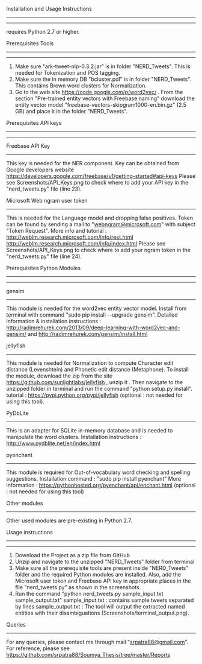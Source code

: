 Installation and Usage Instructions
**********************************
**********************************
requires Python 2.7 or higher.


Prerequisites Tools
**********************************
**********************************
1. Make sure "ark-tweet-nlp-0.3.2.jar" is in folder "NERD_Tweets". This is needed for Tokenization and POS tagging.
2. Make sure the in memory DB "bcluster.pdl" is in folder "NERD_Tweets". This contains Brown word clusters for Normalization.
3. Go to the web site https://code.google.com/p/word2vec/ . From the section "Pre-trained entity vectors with Freebase naming" download the entity vector model "freebase-vectors-skipgram1000-en.bin.gz" (2.5 GB) and place it in the folder "NERD_Tweets".


Prerequisites API keys
**********************************
**********************************

Freebase API Key
**********************************
This key is needed for the NER component. Key can be obtained from Google developers website https://developers.google.com/freebase/v1/getting-started#api-keys
Please see Screenshots/API\_Keys.png to check where to add your API key in the "nerd\_tweets.py" file (line 23).

Microsoft Web ngram user token
**********************************
This is needed for the Language model and dropping false positives. Token can be found by sending a mail to "webngram@microsoft.com" with subject "Token Request".
More info and tutorial : http://weblm.research.microsoft.com/info/rest.html   http://weblm.research.microsoft.com/info/index.html
Please see Screenshots/API\_Keys.png to check where to add your ngram token in the "nerd\_tweets.py" file (line 24).



Prerequisites Python Modules
**********************************
**********************************

gensim
**********************************
This module is needed for the word2vec entity vector model. Install from terminal with command "sudo pip install --upgrade gensim".
Detailed information & installation instructions : http://radimrehurek.com/2013/09/deep-learning-with-word2vec-and-gensim/ and http://radimrehurek.com/gensim/install.html

jellyfish
**********************************
This module is needed for Normalization to compute Character edit distance (Levenshtein) and Phonetic edit distance (Metaphone).
To install the module, download the zip from the site https://github.com/sunlightlabs/jellyfish , unzip it . Then navigate to the unzipped folder in terminal and run the command "python setup.py install".
tutorial : https://pypi.python.org/pypi/jellyfish (optional : not needed for using this tool).

PyDbLite
**********************************
This is an adapter for SQLite in-memory database and is needed to manipulate the word clusters.
Installation instructions : http://www.pydblite.net/en/index.html

pyenchant
**********************************
This module is required for Out-of-vocabulary word checking and spelling suggestions.
Installation command : "sudo pip install pyenchant"
More information : https://pythonhosted.org/pyenchant/api/enchant.html (optional : not needed for using this tool)

Other modules
**********************************
Other used modules are pre-existing in Python 2.7.



Usage instructions
**********************************
**********************************
1. Download the Project as a zip file from GitHub
2. Unzip and navigate to the unzipped "NERD_Tweets" folder from terminal
3. Make sure all the prerequisite tools are present inside "NERD\_Tweets" folder and the required Python modules are installed. Also, add the Microsoft user token and Freebase API key in appropriate places in the file "nerd\_tweets.py" as shown in the screenshots.
4. Run the command  "python nerd\_tweets.py sample\_input.txt sample\_output.txt" 
	sample\_input.txt : contains sample tweets separated by lines
	sample\_output.txt : The tool will output the extracted named entities with their disambiguations  (Screenshots/terminal\_output.png).

Queries
**********************************
For any queries, please contact me through mail "srpatra88@gmail.com". For reference, please see https://github.com/srpatra88/Soumya_Thesis/tree/master/Reports
